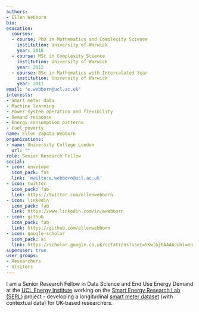 ```yaml
---
authors:
- Ellen Webborn
bio: 
education:
  courses:
  - course: PhD in Mathematics and Complexity Science
    institution: University of Warwick
    year: 2018
  - course: MSc in Complexity Science
    institution: University of Warwick
    year: 2012
  - course: BSc in Mathematics with Intercalated Year
    institution: University of Warwick
    year: 2011
email: "e.webborn@ucl.ac.uk"
interests:
- Smart meter data
- Machine learning
- Power system operation and flexibility
- Demand response
- Energy consumption patterns
- Fuel poverty
name: Ellen Zapata-Webborn
organizations:
- name: University College London
  url: ""
role: Senior Research Fellow
social:
- icon: envelope
  icon_pack: fas
  link: 'mailto:e.webborn@ucl.ac.uk'
- icon: twitter
  icon_pack: fab
  link: https://twitter.com/ellenwebborn
- icon: linkedin
  icon_pack: fab
  link: https://www.linkedin.com/in/ewebborn
- icon: github
  icon_pack: fab
  link: https://github.com/ellenwebborn
- icon: google-scholar
  icon_pack: ai
  link: https://scholar.google.co.uk/citations?user=5KwlGj0AAAAJ&hl=en
superuser: true
user_groups:
- Researchers
- Visitors
---
```


I am a Senior Research Fellow in Data Science and End Use Energy Demand at the [UCL Energy Institute](https://www.ucl.ac.uk/bartlett/energy/) working on the [Smart Energy Research Lab (SERL)](https://www.serl.ac.uk) project - developing a longitudinal [smart meter dataset](https://beta.ukdataservice.ac.uk/datacatalogue/studies/study?id=8666) (with contextual data) for UK-based researchers.


